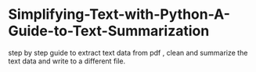 # Simplifying-Text-with-Python-A-Guide-to-Text-Summarization
step by step guide to extract text data from pdf , clean and summarize the text data and write to a different file.
